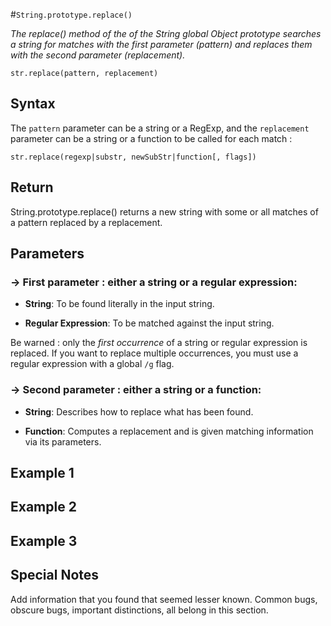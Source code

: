 #`String.prototype.replace()`

*The replace() method of the of the String global Object prototype searches a string for matches with the first parameter (pattern) and replaces
them with the second parameter (replacement).*

```
str.replace(pattern, replacement)
```


## Syntax

The `pattern` parameter can be a string or a RegExp, and the `replacement` parameter can be a string or a function to be called for each match :

```
str.replace(regexp|substr, newSubStr|function[, flags])
```

## Return

String.prototype.replace() returns a new string with some or all matches of a pattern replaced by a replacement.

## Parameters

### → First parameter : either a string or a regular expression:

- **String**: 
To be found literally in the input string. 

- **Regular Expression**: 
To be matched against the input string. 

Be warned : only the *first occurrence* of a string or regular expression is replaced. If you want to replace multiple occurrences, you must use a regular expression with a global `/g` flag. 

### → Second parameter : either a string or a function:

- **String**:
Describes how to replace what has been found.

- **Function**:
Computes a replacement and is given matching information via its parameters.

## Example 1 


## Example 2 


## Example 3 

## Special Notes

Add information that you found that seemed lesser known. Common bugs, obscure bugs, important distinctions, all belong in this section.

